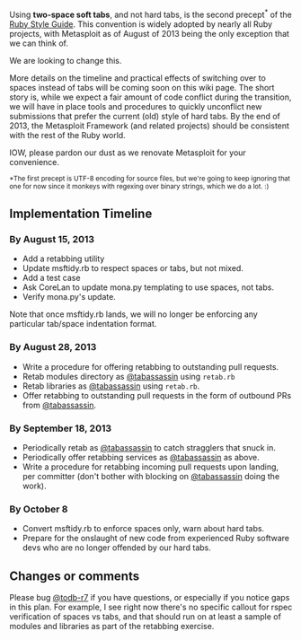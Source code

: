 Using **two-space soft tabs**, and not hard tabs, is the second precept<sup>*</sup> of the [Ruby Style Guide](https://github.com/bbatsov/ruby-style-guide#source-code-layout). This convention is widely adopted by nearly all Ruby projects, with Metasploit as of August of 2013 being the only exception that we can think of.

We are looking to change this.

More details on the timeline and practical effects of switching over to spaces instead of tabs will be coming soon on this wiki page. The short story is, while we expect a fair amount of code conflict during the transition, we will have in place tools and procedures to quickly unconflict new submissions that prefer the current (old) style of hard tabs. By the end of 2013, the Metasploit Framework (and related projects) should be consistent with the rest of the Ruby world.

IOW, please pardon our dust as we renovate Metasploit for your convenience.

 <sup>*The first precept is UTF-8 encoding for source files, but we're going to keep ignoring that one for now since it monkeys with regexing over binary strings, which we do a lot. :)</sup>

## Implementation Timeline

### By August 15, 2013
 - Add a retabbing utility
 - Update msftidy.rb to respect spaces or tabs, but not mixed.
 - Add a test case
 - Ask CoreLan to update mona.py templating to use spaces, not tabs.
 - Verify mona.py's update.

Note that once msftidy.rb lands, we will no longer be enforcing any particular tab/space indentation format.

### By August 28, 2013
 - Write a procedure for offering retabbing to outstanding pull requests.
 - Retab modules directory as [@tabassassin](https://github.com/tabassassin) using `retab.rb`
 - Retab libraries as [@tabassassin](https://github.com/tabassassin) using `retab.rb`.
 - Offer retabbing to outstanding pull requests in the form of outbound PRs from [@tabassassin](https://github.com/tabassassin).

### By September 18, 2013
 - Periodically retab as [@tabassassin](https://github.com/tabassassin) to catch stragglers that snuck in.
 - Periodically offer retabbing services as [@tabassassin](https://github.com/tabassassin) as above.
 - Write a procedure for retabbing incoming pull requests upon landing, per committer (don't bother with blocking on [@tabassassin](https://github.com/tabassassin) doing the work).

### By October 8
 - Convert msftidy.rb to enforce spaces only, warn about hard tabs.
 - Prepare for the onslaught of new code from experienced Ruby software devs who are no longer offended by our hard tabs.

## Changes or comments

Please bug [@todb-r7](https://github.com/todb-r7) if you have questions, or especially if you notice gaps in this plan. For example, I see right now there's no specific callout for rspec verification of spaces vs tabs, and that should run on at least a sample of modules and libraries as part of the retabbing exercise.
